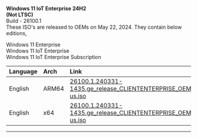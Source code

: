 <div role="tabpanel" class="tabItem_Ymn6"><p><strong>Windows 11 IoT Enterprise 24H2</strong><br>
<strong>(Not LTSC)</strong><br>
Build - 26100.1<br>
These ISO's are released to OEMs on May 22, 2024. They contain below editions,</p><p>Windows 11 Enterprise<br>
Windows 11 IoT Enterprise<br>
Windows 11 IoT Enterprise Subscription</p><table><thead><tr><th style="text-align: left;">Language</th><th style="text-align: left;">Arch</th><th style="text-align: left;">Link</th></tr></thead><tbody><tr><td style="text-align: left;">English</td><td style="text-align: left;">ARM64</td><td style="text-align: left;"><a href="https://drive.massgrave.dev/26100.1.240331-1435.ge_release_CLIENTENTERPRISE_OEM_A64FRE_en-us.iso" target="_blank" rel="noopener noreferrer">26100.1.240331-1435.ge_release_CLIENTENTERPRISE_OEM_A64FRE_en-us.iso</a></td></tr><tr><td style="text-align: left;">English</td><td style="text-align: left;">x64</td><td style="text-align: left;"><a href="https://drive.massgrave.dev/26100.1.240331-1435.ge_release_CLIENTENTERPRISE_OEM_x64FRE_en-us.iso" target="_blank" rel="noopener noreferrer">26100.1.240331-1435.ge_release_CLIENTENTERPRISE_OEM_x64FRE_en-us.iso</a></td></tr></tbody></table><hr></div>
